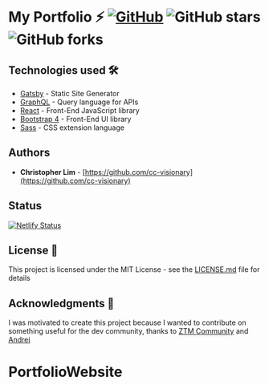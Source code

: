# My Portfolio ⚡️ [![GitHub](https://img.shields.io/github/license/cc-visionary/PortfolioWebsite?color=blue)](https://github.com/cc-visionary/PortfolioWebsite/master/LICENSE.md) ![GitHub stars](https://img.shields.io/github/stars/cc-visionary/PortfolioWebsite) ![GitHub forks](https://img.shields.io/github/forks/cc-visionary/PortfolioWebsite)

## Technologies used 🛠️

- [Gatsby](https://www.gatsbyjs.org/) - Static Site Generator
- [GraphQL](https://graphql.org/) - Query language for APIs
- [React](https://es.reactjs.org/) - Front-End JavaScript library
- [Bootstrap 4](https://getbootstrap.com/docs/4.3/getting-started/introduction/) - Front-End UI library
- [Sass](https://sass-lang.com/documentation) - CSS extension language

## Authors

- **Christopher Lim** - [https://github.com/cc-visionary](https://github.com/cc-visionary)

## Status

[![Netlify Status](https://api.netlify.com/api/v1/badges/2365af6f-820a-4fb8-83e6-69a66f686dfe/deploy-status)](https://app.netlify.com/sites/gatsby-simplefolio/deploys)

## License 📄

This project is licensed under the MIT License - see the [LICENSE.md](LICENSE.md) file for details

## Acknowledgments 🎁

I was motivated to create this project because I wanted to contribute on something useful for the dev community, thanks to [ZTM Community](https://github.com/zero-to-mastery) and [Andrei](https://github.com/aneagoie)
# PortfolioWebsite 
